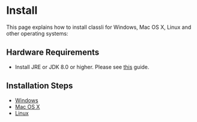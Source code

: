 # Install
This page explains how to install classli for Windows, Mac OS X, Linux and other operating systems:

## Hardware Requirements

- Install JRE or JDK 8.0 or higher. Please see [this](https://docs.oracle.com/javase/8/docs/technotes/guides/install/install_overview.html) guide.

## Installation Steps

- [Windows](windows.html)
- [Mac OS X](mac.html)
- [Linux](linux.html)
